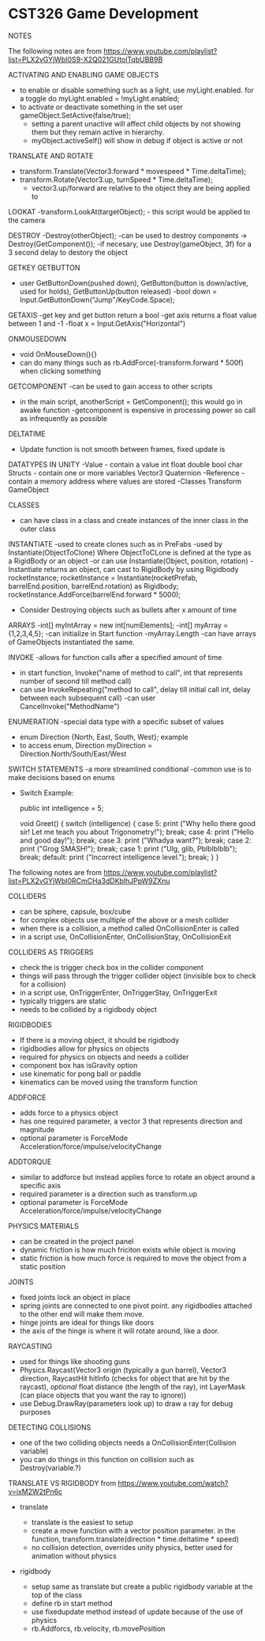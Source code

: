 # CST326 Game Development
 
NOTES

The following notes are from 
https://www.youtube.com/playlist?list=PLX2vGYjWbI0S9-X2Q021GUtolTqbUBB9B


ACTIVATING AND ENABLING GAME OBJECTS
- to enable or disable something such as a light, use myLight.enabled. for a toggle do myLight.enabled = !myLight.enabled;
- to activate or deactivate something in the set user gameObject.SetActive(false/true);
	-	setting a parent unactive will affect child objects by not showing them but they remain active in hierarchy.
	- myObject.activeSelf() will show in debug if object is active or not


TRANSLATE AND ROTATE
- transform.Translate(Vector3.forward * movespeed * Time.deltaTime);
- transform.Rotate(Vector3.up, turnSpeed * Time.deltaTime);
	- vector3.up/forward are relative to the object they are being applied to


LOOKAT
-transform.LookAt(targetObject);
	- this script would be applied to the camera


DESTROY
-Destroy(otherObject);
-can be used to destroy components -> Destroy(GetComponent<component>());
	-if necesary, use Destroy(gameObject, 3f) for a 3 second delay to destory the object


GETKEY GETBUTTON
- user GetButtonDown(pushed down), GetButton(button is down/active, used for holds), GetButtonUp(button released)
-bool down = Input.GetButtonDown("Jump"/KeyCode.Space);


GETAXIS
-get key and get button return a bool
-get axis returns a float value between 1 and -1
-float x = Input.GetAxis("Horizontal")


ONMOUSEDOWN
- void OnMouseDown(){}
- can do many things such as rb.AddForce(-transform.forward * 500f) when clicking something


GETCOMPONENT
-can be used to gain access to other scripts
- in the main script, anotherScript = GetComponent<AnotherScript>(); this would go in awake function
-getcomponent is expensive in processing power so call as infrequently as possible


DELTATIME
- Update function is not smooth between frames, fixed update is


DATATYPES IN UNITY
-Value - contain a value
	int
	float
	double
	bool
	char
	Structs - contain one or more variables
		Vector3
		Quaternion
-Reference - contain a memory address where values are stored
	-Classes
		Transform
		GameObject

CLASSES
- can have class in a class and create instances of the inner class in the outer class


INSTANTIATE
-used to create clones such as in PreFabs
-used by Instantiate(ObjectToClone) Where ObjectToCLone is defined at the type as a RigidBody or an object
-or can use Instantiate(Object, position, rotation)
-Instantiate returns an object, can cast to RigidBody by using 
            Rigidbody rocketInstance;
            rocketInstance = Instantiate(rocketPrefab, barrelEnd.position, barrelEnd.rotation) as Rigidbody;
            rocketInstance.AddForce(barrelEnd.forward * 5000);
- Consider Destroying objects such as bullets after x amount of time


ARRAYS
-int[] myIntArray = new int[numElements];
-int[] myArray = {1,2,3,4,5};
-can initialize in Start function
-myArray.Length
-can have arrays of GameObjects instantiated the same.


INVOKE
-allows for function calls after a specified amount of time
- in start function, Invoke("name of method to call", int that represents number of second till method call)
- can use InvokeRepeating("method to call", delay till initial call int, delay between each subsequent call)
-can user CancelInvoke("MethodName")


ENUMERATION
-special data type with a specific subset of values
- enum Direction {North, East, South, West}; example
- to access enum, Direction myDirection = Direction.North/South/East/West 


SWITCH STATEMENTS
-a more streamlined conditional 
-common use is to make decisions based on enums
- Switch Example: 
    
    public int intelligence = 5;

    void Greet()
    {
        switch (intelligence)
        {
        case 5:
            print ("Why hello there good sir! Let me teach you about Trigonometry!");
            break;
        case 4:
            print ("Hello and good day!");
            break;
        case 3:
            print ("Whadya want?");
            break;
        case 2:
            print ("Grog SMASH!");
            break;
        case 1:
            print ("Ulg, glib, Pblblblblb");
            break;
        default:
            print ("Incorrect intelligence level.");
            break;
        }
    }

The following notes are from https://www.youtube.com/playlist?list=PLX2vGYjWbI0RCmCHa3dDKblhJPpW9ZXnu

COLLIDERS
- can be sphere, capsule, box/cube
- for complex objects use multiple of the above or a mesh collider
- when there is a collision, a method called OnCollisionEnter is called
- in a script use, OnCollisionEnter, OnCollisionStay, OnCollisionExit

COLLIDERS AS TRIGGERS
- check the is trigger check box in the collider component
- things will pass through the trigger collider object (invisible box to check for a collision)
- in a script use, OnTriggerEnter, OnTriggerStay, OnTriggerExit
- typically triggers are static
- needs to be collided by a rigidbody object

RIGIDBODIES
- If there is a moving object, it should be rigidbody
- rigidbodies allow for physics on objects
- required for physics on objects and needs a collider 
- component box has isGravity option
- use kinematic for pong ball or paddle
- kinematics can be moved using the transform function

ADDFORCE
- adds force to a physics object
- has one required parameter, a vector 3 that represents direction and magnitude
- optional parameter is ForceMode Acceleration/force/impulse/velocityChange

ADDTORQUE
- similar to addforce but instead applies force to rotate an object around a specific axis
- required parameter is a direction such as transform.up
- optional parameter is ForceMode Acceleration/force/impulse/velocityChange

PHYSICS MATERIALS
- can be created in the project panel
- dynamic friction is how much friciton exists while object is moving
- static friction is how much force is required to move the object from a static position

JOINTS
- fixed joints lock an object in place
- spring joints are connected to one pivot point. any rigidbodies attached to the other end will make them move.
- hinge joints are ideal for things like doors
 - the axis of the hinge is where it will rotate around, like a door.

RAYCASTING
- used for things like shooting guns
- Physics.Raycast(Vector3 origin (typically a gun barrel), Vector3 direction, RaycastHit hitInfo (checks for object that are hit by the raycast), *optional* float distance (the length of the ray), int LayerMask (can place objects that you want the ray to ignore))
- use Debug.DrawRay(parameters look up) to draw a ray for debug purposes

DETECTING COLLISIONS
- one of the two colliding objects needs a OnCollisionEnter(Collision variable)
- you can do things in this function on collision such as Destroy(variable.?)




TRANSLATE VS RIGIDBODY from https://www.youtube.com/watch?v=ixM2W2tPn6c
- translate
    - translate is the easiest to setup
    - create a move function with a vector position parameter. in the function, transform.translate(direction * time.deltatime * speed)
    - no collision detection, overrides unity physics, better used for animation without physics

- rigidbody
    - setup same as translate but create a public rigidbody variable at the top of the class
    - define rb in start method
    - use fixedupdate method instead of update because of the use of physics
    - rb.Addforcs, rb.velocity, rb.movePosition






